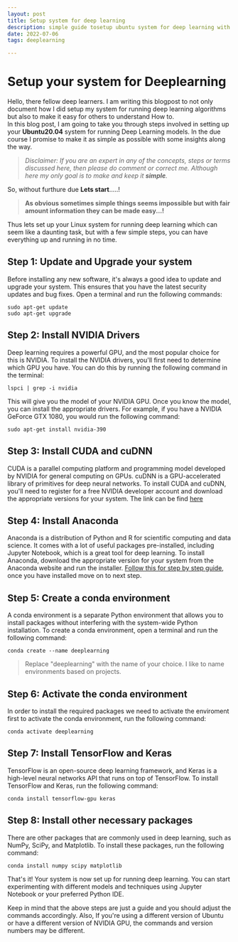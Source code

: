 ```yaml
---
layout: post
title: Setup system for deep learning
description: simple guide tosetup ubuntu system for deep learning with cuda.
date: 2022-07-06
tags: deeplearning

---
```

# Setup your system for Deeplearning  

Hello, there fellow deep learners. I am writing this blogpost to not only document how I did setup my system for running deep learning algorithms but also to make it easy for others to understand How to.  
In this blog post, I am going to take you through steps involved in setting up your __Ubuntu20.04__ system for running Deep Learning models. In the due course I promise to make it as simple as possible with some insights along the way.  

> *Disclaimer: If you are an expert in any of the concepts, steps or terms discussed here, then please do comment or correct me. Although here my only goal is to make and keep it __simple__.*

So, without furthure due __Lets start__.....!

> __As obvious sometimes simple things seems impossible but with fair amount information they can be made easy...!__

Thus lets set up your Linux system for running deep learning which can seem like a daunting task, but with a few simple steps, you can have everything up and running in no time.

## Step 1: Update and Upgrade your system

Before installing any new software, it's always a good idea to update and upgrade your system. This ensures that you have the latest security updates and bug fixes. Open a terminal and run the following commands:

    sudo apt-get update 
    sudo apt-get upgrade

## Step 2: Install NVIDIA Drivers

Deep learning requires a powerful GPU, and the most popular choice for this is NVIDIA. To install the NVIDIA drivers, you'll first need to determine which GPU you have. You can do this by running the following command in the terminal:

    lspci | grep -i nvidia

This will give you the model of your NVIDIA GPU. Once you know the model, you can install the appropriate drivers. For example, if you have a NVIDIA GeForce GTX 1080, you would run the following command:

    sudo apt-get install nvidia-390

## Step 3: Install CUDA and cuDNN

CUDA is a parallel computing platform and programming model developed by NVIDIA for general computing on GPUs. cuDNN is a GPU-accelerated library of primitives for deep neural networks. To install CUDA and cuDNN, you'll need to register for a free NVIDIA developer account and download the appropriate versions for your system. The link can be find [here](https://www.nvidia.com/download/index.aspx)

## Step 4: Install Anaconda

Anaconda is a distribution of Python and R for scientific computing and data science. It comes with a lot of useful packages pre-installed, including Jupyter Notebook, which is a great tool for deep learning. To install Anaconda, download the appropriate version for your system from the Anaconda website and run the installer. [Follow this for step by step guide](https://docs.anaconda.com/anaconda/install/linux/), once you have installed move on to next step.

## Step 5: Create a conda environment

A conda environment is a separate Python environment that allows you to install packages without interfering with the system-wide Python installation. To create a conda environment, open a terminal and run the following command:

    conda create --name deeplearning

> Replace "deeplearning" with the name of your choice. I like to name environments based on projects.

## Step 6: Activate the conda environment

In order to install the required packages we need to activate the enviroment first to activate the conda environment, run the following command:

    conda activate deeplearning

## Step 7: Install TensorFlow and Keras

TensorFlow is an open-source deep learning framework, and Keras is a high-level neural networks API that runs on top of TensorFlow. To install TensorFlow and Keras, run the following command:

    conda install tensorflow-gpu keras

## Step 8: Install other necessary packages

There are other packages that are commonly used in deep learning, such as NumPy, SciPy, and Matplotlib. To install these packages, run the following command:

    conda install numpy scipy matplotlib

That's it! Your system is now set up for running deep learning. You can start experimenting with different models and techniques using Jupyter Notebook or your preferred Python IDE.

Keep in mind that the above steps are just a guide and you should adjust the commands accordingly. Also, If you're using a different version of Ubuntu or have a different version of NVIDIA GPU, the commands and version numbers may be different.
